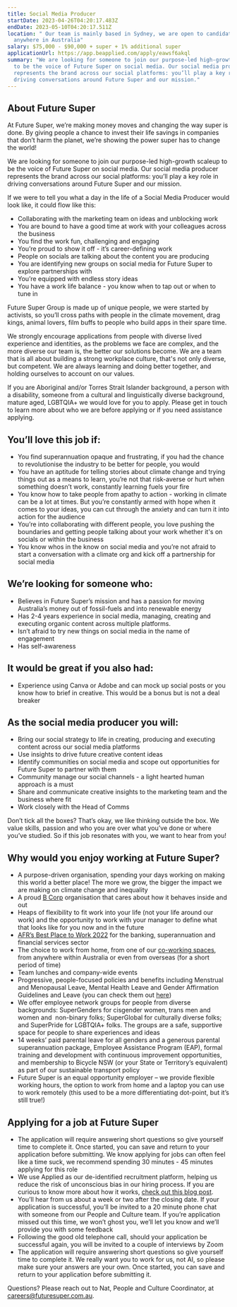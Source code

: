 ```yaml
---
title: Social Media Producer
startDate: 2023-04-26T04:20:17.483Z
endDate: 2023-05-10T04:20:17.511Z
location: " Our team is mainly based in Sydney, we are open to candidates from
  anywhere in Australia"
salary: $75,000 - $90,000 + super + 1% additional super
applicationUrl: https://app.beapplied.com/apply/eawsf6akql
summary: "We are looking for someone to join our purpose-led high-growth scaleup
  to be the voice of Future Super on social media. Our social media producer
  represents the brand across our social platforms: you’ll play a key role in
  driving conversations around Future Super and our mission."
---
```

## About Future Super

At Future Super, we’re making money moves and changing the way super is done. By giving people a chance to invest their life savings in companies that don’t harm the planet, we’re showing the power super has to change the world! 

We are looking for someone to join our purpose-led high-growth scaleup to be the voice of Future Super on social media. Our social media producer represents the brand across our social platforms: you’ll play a key role in driving conversations around Future Super and our mission.

If we were to tell you what a day in the life of a Social Media Producer would look like, it could flow like this:

* Collaborating with the marketing team on ideas and unblocking work
* You are bound to have a good time at work with your colleagues across the business
* You find the work fun, challenging and engaging
* You’re proud to show it off - it’s career-defining work 
* People on socials are talking about the content you are producing
* You are identifying new groups on social media for Future Super to explore partnerships with
* You’re equipped with endless story ideas 
* You have a work life balance - you know when to tap out or when to tune in 

Future Super Group is made up of unique people, we were started by activists, so you’ll cross paths with people in the climate movement, drag kings, animal lovers, film buffs to people who build apps in their spare time. 

We strongly encourage applications from people with diverse lived experience and identities, as the problems we face are complex, and the more diverse our team is, the better our solutions become. We are a team that is all about building a strong workplace culture, that's not only diverse, but competent. We are always learning and doing better together, and holding ourselves to account on our values.

If you are Aboriginal and/or Torres Strait Islander background, a person with a disability, someone from a cultural and linguistically diverse background, mature aged, LGBTQIA+ we would love for you to apply. Please get in touch to learn more about who we are before applying or if you need assistance applying.

## You’ll love this job if:

* You find superannuation opaque and frustrating, if you had the chance to revolutionise the industry to be better for people, you would 
* You have an aptitude for telling stories about climate change and trying things out as a means to learn, you’re not that risk-averse or hurt when something doesn’t work, constantly learning fuels your fire 
* You know how to take people from apathy to action - working in climate can be a lot at times. But you’re constantly armed with hope when it comes to your ideas, you can cut through the anxiety and can turn it into action for the audience 
* You’re into collaborating with different people, you love pushing the boundaries and getting people talking about your work whether it's on socials or within the business
* You know whos in the know on social media and you’re not afraid to start a conversation with a climate org and kick off a partnership for social media

## We’re looking for someone who:

* Believes in Future Super’s mission and has a passion for moving Australia’s money out of fossil-fuels and into renewable energy 
* Has 2-4 years experience in social media, managing, creating and executing organic content across multiple platforms. 
* Isn’t afraid to try new things on social media in the name of engagement 
* Has self-awareness 

## It would be great if you also had:

* Experience using Canva or Adobe and can mock up social posts or you know how to brief in creative. This would be a bonus but is not a deal breaker

## As the social media producer you will:

* Bring our social strategy to life in creating, producing and executing content across our social media platforms
* Use insights to drive future creative content ideas
* Identify communities on social media and scope out opportunities for Future Super to partner with them 
* Community manage our social channels - a light hearted human approach is a must 
* Share and communicate creative insights to the marketing team and the business where fit
* Work closely with the Head of Comms 

Don’t tick all the boxes? That’s okay, we like thinking outside the box. We value skills, passion and who you are over what you’ve done or where you’ve studied. So if this job resonates with you, we want to hear from you!

## Why would you enjoy working at Future Super?

* A purpose-driven organisation, spending your days working on making this world a better place! The more we grow, the bigger the impact we are making on climate change and inequality
* A proud [B Corp](https://www.bcorporation.net/en-us/certification) organisation that cares about how it behaves inside and out
* Heaps of flexibility to fit work into your life (not your life around our work) and the opportunity to work with your manager to define what that looks like for you now and in the future
* [AFR’s Best Place to Work 2022](https://www.afr.com/work-and-careers/workplace/employee-benefits-catapult-future-super-to-the-top-of-the-ladder-20220421-p5af6m) for the banking, superannuation and financial services sector 
* The choice to work from home, from one of our [co-working spaces](https://www.hubaustralia.com/), from anywhere within Australia or even from overseas (for a short period of time)
* Team lunches and company-wide events
* Progressive, people-focused policies and benefits including Menstrual and Menopausal Leave, Mental Health Leave and Gender Affirmation Guidelines and Leave (you can check them out [here](https://www.futuresuper.com.au/purpose/))
* We offer employee network groups for people from diverse backgrounds: SuperGenders for cisgender women, trans men and women and  non-binary folks; SuperGlobal for culturally diverse folks; and SuperPride for LGBTQIA+ folks. The groups are a safe, supportive space for people to share experiences and ideas  
* 14 weeks’ paid parental leave for all genders and a generous parental superannuation package, Employee Assistance Program (EAP), formal training and development with continuous improvement opportunities, and membership to Bicycle NSW (or your State or Territory’s equivalent) as part of our sustainable transport policy
* Future Super is an equal opportunity employer – we provide flexible working hours, the option to work from home and a laptop you can use to work remotely (this used to be a more differentiating dot-point, but it’s still true!)

## Applying for a job at Future Super

* The application will require answering short questions so give yourself time to complete it. Once started, you can save and return to your application before submitting. We know applying for jobs can often feel like a time suck, we recommend spending 30 minutes - 45 minutes applying for this role
* We use Applied as our de-identified recruitment platform, helping us reduce the risk of unconscious bias in our hiring process. If you are curious to know more about how it works, [check out this blog post](https://www.linkedin.com/pulse/how-de-identified-recruitment-improving-diversity-our-veronica/?trackingId=0MnwcX%2BBRQSOTl0oogaIbA%3D%3D).
* You’ll hear from us about a week or two after the closing date. If your application is successful, you’ll be invited to a 20 minute phone chat with someone from our People and Culture team. If you’re application missed out this time, we won’t ghost you, we’ll let you know and we’ll provide you with some feedback
* Following the good old telephone call, should your application be successful again, you will be invited to a couple of interviews by Zoom
* The application will require answering short questions so give yourself time to complete it. We really want you to work for us, not AI, so please make sure your answers are your own. Once started, you can save and return to your application before submitting it.

Questions? Please reach out to Nat, People and Culture Coordinator, at careers@futuresuper.com.au.